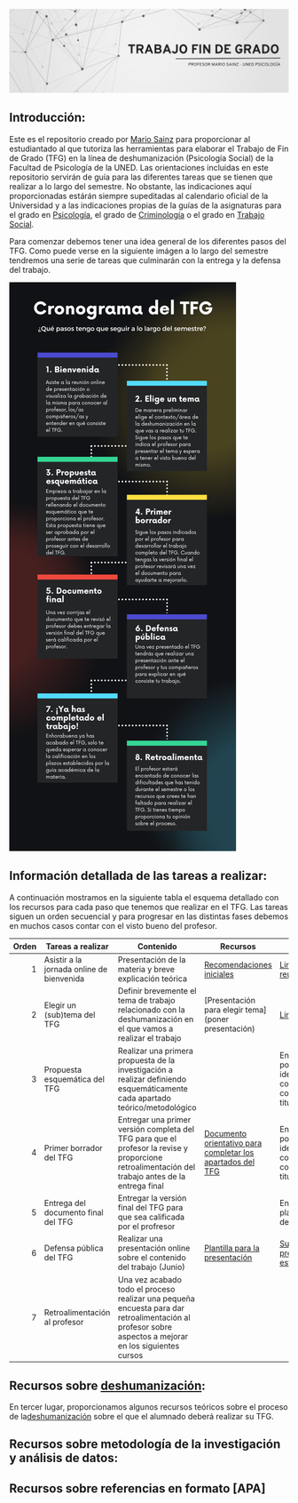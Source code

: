 ![](https://raw.githubusercontent.com/mariosainzmartinez/TFG/main/Bannertfg.png)

## Introducción:

Este es el repositorio creado por [Mario Sainz](https://www.uned.es/universidad/docentes/psicologia/mario-sainz-martinez.html#introduccion) para proporcionar al estudiantado al que tutoriza las herramientas para elaborar el Trabajo de Fin de Grado (TFG) en la línea de deshumanización (Psicología Social) de la Facultad de Psicología de la UNED. Las orientaciones incluidas en este repositorio servirán de guía para las diferentes tareas que se tienen que realizar a lo largo del semestre. No obstante, las indicaciones aquí proporcionadas estárán siempre supeditadas al calendario oficial de la Universidad y a las indicaciones propias de la guías de la asignaturas para el grado en [Psicología](https://portal.uned.es/portal/page?_pageid=93,71763119&_dad=portal&_schema=PORTAL&idAsignatura=62014260), el grado de [Criminología](https://portal.uned.es/portal/page?_pageid=93,71763119&_dad=portal&_schema=PORTAL&idAsignatura=66044140) o el grado en [Trabajo Social](https://portal.uned.es/portal/page?_pageid=93,71763119&_dad=portal&_schema=PORTAL&idAsignatura=66034041).

Para comenzar debemos tener una idea general de los diferentes pasos del TFG. Como puede verse en la siguiente imágen a lo largo del semestre tendremos una serie de tareas que culminarán con la entrega y la defensa del trabajo.

![](https://raw.githubusercontent.com/mariosainzmartinez/TFG/main/Infografi%CC%81a%20pasos%20TFG.png)

## Información detallada de las tareas a realizar:

A continuación mostramos en la siguiente tabla el esquema detallado con los recursos para cada paso que tenemos que realizar en el TFG. Las tareas siguen un orden secuencial y para progresar en las distintas fases debemos en muchos casos contar con el visto bueno del profesor.

| Orden | Tareas a realizar | Contenido | Recursos | Entrega <sup> * </sup> |
|-----:|---------------|---------------|---------------| ---------------|
|     1| Asistir a la jornada online de bienvenida | Presentación de la materia y breve explicación teórica | [Recomendaciones iniciales](documentos)| [Link reunión/grabación](https://teams.microsoft.com/l/meetup-join/19%3ameeting_YzMyYjIxYTQtYWIwNi00NWJkLWFjNWEtZGQ3NWRhYjBiNzg3%40thread.v2/0?context=%7b%22Tid%22%3a%22b5587048-a070-43ad-b654-20a31e9b2d99%22%2c%22Oid%22%3a%22fbd5930f-ea46-45f2-aba6-533584de5139%22%7d)
|     2| Elegir un (sub)tema del TFG | Definir brevemente el tema de trabajo relacionado con la deshumanización en el que vamos a realizar el trabajo | [Presentación para elegir tema] (poner presentación)|[Link entrega](https://forms.office.com/Pages/DesignPage.aspx#FormId=SHBYtXCgrUO2VCCjHpstmQ-T1ftG6vJFq6ZTNYTeUTlUQzRVTzVWMVRCVzQ0RDAzVU8wN0JHQkhFSC4u)
|     3| Propuesta esquemática del TFG  | Realizar una primera propuesta de la investigación a realizar definiendo esquemáticamente cada apartado teórico/metodológico| |Enviar documento por [correo UNED](msainz@psi.uned.es) identificándose con el nombre completo y la titulación
|     4| Primer borrador del TFG  | Entregar una primer versión completa del TFG para que el profesor la revise y proporcione retroalimentación del trabajo antes de la entrega final| [Documento orientativo para completar los apartados del TFG](https://unedo365-my.sharepoint.com/:w:/g/personal/msainz_psi_uned_es/EYg00kIlEdxHiZgjN5kI2gEBulq_khwohFMzgF1R9g_nVg?e=JKWxz1) | Enviar documento por [correo UNED](msainz@psi.uned.es) identificándose con el nombre completo y la titulación 
|     5| Entrega del documento final del TFG  | Entregar la versión final del TFG para que sea calificada por el profresor|| Entrega por la plataforma virtual del curso
|     6| Defensa pública del TFG  |Realizar una presentación online sobre el contenido del trabajo (Junio)| [Plantilla para la presentación](https://unedo365-my.sharepoint.com/:p:/g/personal/msainz_psi_uned_es/ERJV0QZTmR5JvvKTSIoO3EMB4ZOrBfGMhogIAr0FGyetag?e=RXkTY1) | [Subir la presentación a esta carpeta](https://unedo365-my.sharepoint.com/:f:/g/personal/msainz_psi_uned_es/EgNPQ_QE0uVEoKcNk0jBS9oBnb8Ik65L1y9GF40WAuVLlg?e=KdexEP)
|     7| Retroalimentación al profesor  |Una vez acabado todo el proceso realizar una pequeña encuesta para dar retroalimentación al profesor sobre aspectos a mejorar en los siguientes cursos|



## Recursos sobre [deshumanización](https://www.youtube.com/watch?v=QuNbNNqtMvs):

En tercer lugar, proporcionamos algunos recursos teóricos sobre el proceso de la[deshumanización](https://www.youtube.com/watch?v=QuNbNNqtMvs) sobre el que el alumnado deberá realizar su TFG.

## Recursos sobre metodología de la investigación y análisis de datos:

## Recursos sobre referencias en formato [APA] 

